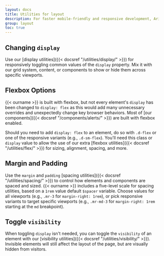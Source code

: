 ```yaml
---
layout: docs
title: Utilities for layout
description: For faster mobile-friendly and responsive development, Arizona Bootstrap includes dozens of utility classes for showing, hiding, aligning, and spacing content.
group: layout
toc: true
---
```


## Changing `display`

Use our [display utilities]({{< docsref "/utilities/display/" >}}) for responsively toggling common values of the `display` property. Mix it with our grid system, content, or components to show or hide them across specific viewports.

## Flexbox Options

{{< ourname >}} is built with flexbox, but not every element's `display` has been changed to `display: flex` as this would add many unnecessary overrides and unexpectedly change key browser behaviors. Most of [our components]({{< docsref "/components/alerts/" >}}) are built with flexbox enabled.

Should you need to add `display: flex` to an element, do so with `.d-flex` or one of the responsive variants (e.g., `.d-sm-flex`). You'll need this class or `display` value to allow the use of our extra [flexbox utilities]({{< docsref "/utilities/flex/" >}}) for sizing, alignment, spacing, and more.

## Margin and Padding

Use the `margin` and `padding` [spacing utilities]({{< docsref "/utilities/spacing/" >}}) to control how elements and components are spaced and sized. {{< ourname >}} includes a five-level scale for spacing utilities, based on a `1rem` value default `$spacer` variable. Choose values for all viewports (e.g., `.mr-3` for `margin-right: 1rem`), or pick responsive variants to target specific viewports (e.g., `.mr-md-3` for `margin-right: 1rem` starting at the `md` breakpoint).

## Toggle `visibility`

When toggling `display` isn't needed, you can toggle the `visibility` of an element with our [visibility utilities]({{< docsref "/utilities/visibility/" >}}). Invisible elements will still affect the layout of the page, but are visually hidden from visitors.
